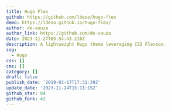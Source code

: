 ```yaml
---
title: Hugo Flex
github: https://github.com/ldeso/hugo-flex
demo: https://ldeso.github.io/hugo-flex/
author: de-souza
author_link: https://github.com/de-souza
date: 2023-11-27T05:54:43.216Z
description: A lightweight Hugo theme leveraging CSS Flexbox.
ssg:
  - Hugo
css: []
cms: []
category: []
draft: false
publish_date: '2019-02-17T17:31:39Z'
update_date: '2023-11-24T15:11:15Z'
github_star: 84
github_fork: 43
---
```

